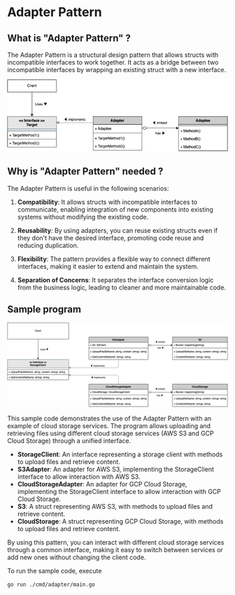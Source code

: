 # Adapter Pattern

## What is "Adapter Pattern" ?

The Adapter Pattern is a structural design pattern that allows structs with incompatible interfaces to work together. It acts as a bridge between two incompatible interfaces by wrapping an existing struct with a new interface.

![Class Diagram](./assets/class-diagram.drawio.png)

## Why is "Adapter Pattern" needed ?

The Adapter Pattern is useful in the following scenarios:

1. **Compatibility**: It allows structs with incompatible interfaces to communicate, enabling integration of new components into existing systems without modifying the existing code.

2. **Reusability**: By using adapters, you can reuse existing structs even if they don't have the desired interface, promoting code reuse and reducing duplication.

3. **Flexibility**: The pattern provides a flexible way to connect different interfaces, making it easier to extend and maintain the system.

4. **Separation of Concerns**: It separates the interface conversion logic from the business logic, leading to cleaner and more maintainable code.

## Sample program

![Sample program diagram](./assets/sample-program.drawio.png)

This sample code demonstrates the use of the Adapter Pattern with an example of cloud storage services. The program allows uploading and retrieving files using different cloud storage services (AWS S3 and GCP Cloud Storage) through a unified interface.

- **StorageClient**: An interface representing a storage client with methods to upload files and retrieve content.
- **S3Adapter**: An adapter for AWS S3, implementing the StorageClient interface to allow interaction with AWS S3.
- **CloudStorageAdapter**: An adapter for GCP Cloud Storage, implementing the StorageClient interface to allow interaction with GCP Cloud Storage.
- **S3**: A struct representing AWS S3, with methods to upload files and retrieve content.
- **CloudStorage**: A struct representing GCP Cloud Storage, with methods to upload files and retrieve content.

By using this pattern, you can interact with different cloud storage services through a common interface, making it easy to switch between services or add new ones without changing the client code.

To run the sample code, execute 
```bash
go run ./cmd/adapter/main.go
```